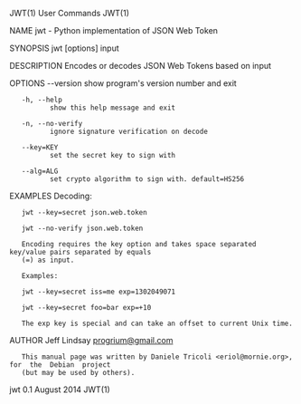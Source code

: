 JWT(1)                                      User Commands                                      JWT(1)

NAME
       jwt - Python implementation of JSON Web Token

SYNOPSIS
       jwt [options] input

DESCRIPTION
       Encodes or decodes JSON Web Tokens based on input

OPTIONS
       --version
              show program's version number and exit

       -h, --help
              show this help message and exit

       -n, --no-verify
              ignore signature verification on decode

       --key=KEY
              set the secret key to sign with

       --alg=ALG
              set crypto algorithm to sign with. default=HS256

EXAMPLES
       Decoding:

       jwt --key=secret json.web.token

       jwt --no-verify json.web.token

       Encoding requires the key option and takes space separated key/value pairs separated by equals
       (=) as input.

       Examples:

       jwt --key=secret iss=me exp=1302049071

       jwt --key=secret foo=bar exp=+10

       The exp key is special and can take an offset to current Unix time.

AUTHOR
       Jeff Lindsay <progrium@gmail.com>

       This manual page was written by Daniele Tricoli <eriol@mornie.org>,  for  the  Debian  project
       (but may be used by others).

jwt 0.1                                      August 2014                                       JWT(1)
